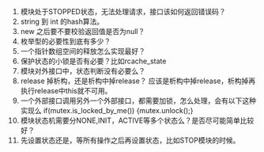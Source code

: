 1. 模块处于STOPPED状态，无法处理请求，接口该如何返回错误码？
2. string 到 int 的hash算法。
3. new 之后要不要校验返回值是否为null？
4. 枚举型的必要性到底有多少？
5. 一个指针数组空间的释放怎么实现最好？
7. 保护状态的小锁是否有必要？比如rcache_state
8. 模块对外接口中，状态判断没有必要么？
9. release 掉析构，还是析构中掉release？ 应该是析构中掉release，析构掉再执行release中this就不可用。
10. 一个外部接口调用另外一个外部接口，都需要加锁，怎么处理，会有以下这种实现么
    if(mutex.is_locked_by_me()) {mutex.unlock();} 
1. 模块状态机需要分NONE,INIT，ACTIVE等多个状态么？是否尽可能简单比较好？
1. 先设置状态还是，等所有操作之后再设置状态，比如STOP模块的时候。
